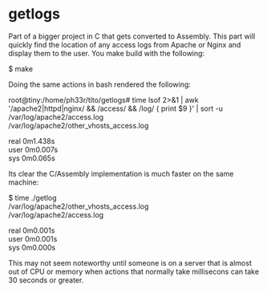 # getlogs
Part of a bigger project in C that gets converted to Assembly. 
This part will quickly find the location of any access logs from Apache or Nginx and display them to the user. 
You make build with the following:

$ make

Doing the same actions in bash rendered the following:

root@tiny:/home/ph33r/tito/getlogs# time lsof 2>&1 | awk '/apache2|httpd|nginx/ && /access/ && /log/ { print $9 }' | sort -u<br />
/var/log/apache2/access.log<br />
/var/log/apache2/other_vhosts_access.log<br />

real	0m1.438s<br />
user	0m0.007s<br />
sys	0m0.065s

Its clear the C/Assembly implementation is much faster on the same machine:

$ time ./getlog<br />
/var/log/apache2/other_vhosts_access.log<br />
/var/log/apache2/access.log<br />

real	0m0.001s<br />
user	0m0.001s<br />
sys	0m0.000s

This may not seem noteworthy until someone is on a server that is almost out of CPU or memory when actions that normally take millisecons can take 30 seconds or greater. 
